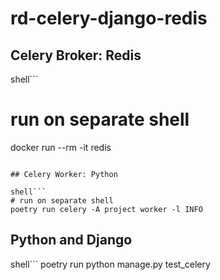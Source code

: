 # rd-celery-django-redis

## Celery Broker: Redis

shell```
# run on separate shell
docker run --rm -it redis
```

## Celery Worker: Python

shell```
# run on separate shell
poetry run celery -A project worker -l INFO
```

## Python and Django

shell```
poetry run python manage.py test_celery
```
